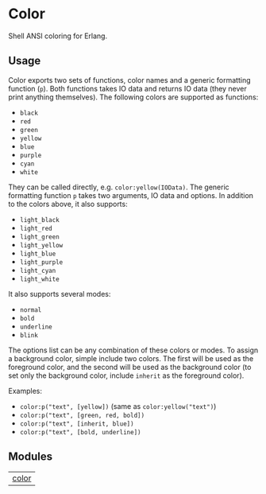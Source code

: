 

# Color #


Shell ANSI coloring for Erlang.

## Usage

Color exports two sets of functions, color names and a generic formatting
function (`p`). Both functions takes IO data and returns IO data (they never
print anything themselves). The following colors are supported as functions:

* `black`
* `red`
* `green`
* `yellow`
* `blue`
* `purple`
* `cyan`
* `white`

They can be called directly, e.g. `color:yellow(IOData)`. The generic
formatting function `p` takes two arguments, IO data and options. In addition
to the colors above, it also supports:

* `light_black`
* `light_red`
* `light_green`
* `light_yellow`
* `light_blue`
* `light_purple`
* `light_cyan`
* `light_white`

It also supports several modes:

* `normal`
* `bold`
* `underline`
* `blink`

The options list can be any combination of these colors or modes.
To assign a background color, simple include two colors. The first will be used
as the foreground color, and the second will be used as the background color
(to set only the background color, include `inherit` as the foreground color).

Examples:

* `color:p("text", [yellow])` (same as `color:yellow("text")`)
* `color:p("text", [green, red, bold])`
* `color:p("text", [inherit, blue])`
* `color:p("text", [bold, underline])`


## Modules ##


<table width="100%" border="0" summary="list of modules">
<tr><td><a href="https://github.com/eproxus/color/blob/master/doc/color.md" class="module">color</a></td></tr></table>


